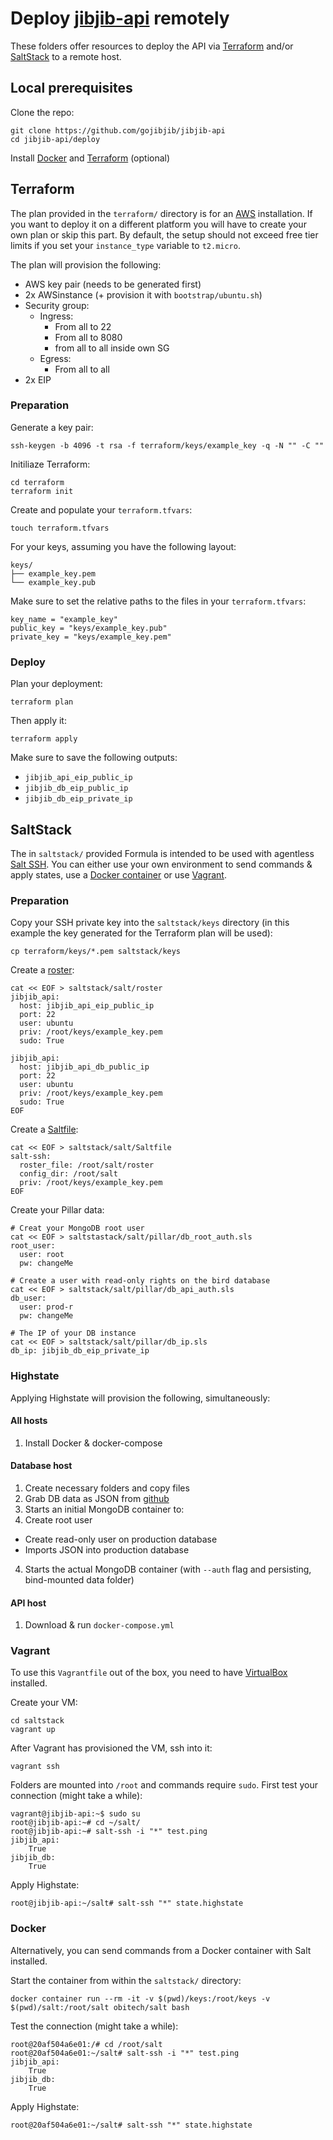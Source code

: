 # Deploy [jibjib-api](https://github.com/gojibjib/jibjib-api) remotely

These folders offer resources to deploy the API via [Terraform](https://www.terraform.io/) and/or [SaltStack](https://saltstack.com/) to a remote host.

## Local prerequisites
Clone the repo:

```
git clone https://github.com/gojibjib/jibjib-api
cd jibjib-api/deploy
```

Install [Docker](https://docs.docker.com/install/#server) and [Terraform](https://www.terraform.io/intro/getting-started/install.html) (optional)

## Terraform
The plan provided in the `terraform/` directory is for an [AWS](https://aws.amazon.com/free/) installation. If you want to deploy it on a different platform you will have to create your own plan or skip this part. By default, the setup should not exceed free tier limits if you set your `instance_type` variable to `t2.micro`.

The plan will provision the following:

- AWS key pair (needs to be generated first)
- 2x AWSinstance (+ provision it with `bootstrap/ubuntu.sh`)
- Security group:
	- Ingress:
		- From all to 22
		- From all to 8080
      - from all to all inside own SG
	- Egress:
		- From all to all
- 2x EIP

### Preparation

Generate a key pair:

```
ssh-keygen -b 4096 -t rsa -f terraform/keys/example_key -q -N "" -C ""
```

Initiliaze Terraform:

```
cd terraform
terraform init
```

Create and populate your `terraform.tfvars`:

```
touch terraform.tfvars
```

For your keys, assuming you have the following layout:

```
keys/
├── example_key.pem
└── example_key.pub
```

Make sure to set the relative paths to the files in your `terraform.tfvars`:

```
key_name = "example_key"
public_key = "keys/example_key.pub"
private_key = "keys/example_key.pem"
```

### Deploy

Plan your deployment:

```
terraform plan
```

Then apply it:

```
terraform apply
```

Make sure to save the following outputs:

- `jibjib_api_eip_public_ip`
- `jibjib_db_eip_public_ip`
- `jibjib_db_eip_private_ip`

## SaltStack

The in `saltstack/` provided Formula is intended to be used with agentless [Salt SSH](https://docs.saltstack.com/en/latest/topics/ssh/). You can either use your own environment to send commands & apply states, use a [Docker container](https://github.com/obitech/docker-salt) or use [Vagrant](https://www.vagrantup.com/).

### Preparation

Copy your SSH private key into the `saltstack/keys` directory (in this example the key generated for the Terraform plan will be used):

```
cp terraform/keys/*.pem saltstack/keys
```

Create a [roster](https://docs.saltstack.com/en/latest/topics/ssh/roster.html):

```
cat << EOF > saltstack/salt/roster
jibjib_api:
  host: jibjib_api_eip_public_ip
  port: 22
  user: ubuntu
  priv: /root/keys/example_key.pem
  sudo: True

jibjib_api:
  host: jibjib_api_db_public_ip
  port: 22
  user: ubuntu
  priv: /root/keys/example_key.pem
  sudo: True
EOF
```

Create a [Saltfile](https://docs.saltstack.com/en/latest/topics/ssh/index.html#define-cli-options-with-saltfile):

```
cat << EOF > saltstack/salt/Saltfile
salt-ssh:
  roster_file: /root/salt/roster
  config_dir: /root/salt
  priv: /root/keys/example_key.pem
EOF
```

Create your Pillar data:

```
# Creat your MongoDB root user
cat << EOF > saltstastack/salt/pillar/db_root_auth.sls
root_user:
  user: root
  pw: changeMe
```

```
# Create a user with read-only rights on the bird database
cat << EOF > saltstack/salt/pillar/db_api_auth.sls
db_user:
  user: prod-r
  pw: changeMe
```

```
# The IP of your DB instance
cat << EOF > saltstack/salt/pillar/db_ip.sls
db_ip: jibjib_db_eip_private_ip
```

### Highstate
Applying Highstate will provision the following, simultaneously:
#### All hosts

1. Install Docker & docker-compose

#### Database host

1. Create necessary folders and copy files
2. Grab DB data as JSON from [github](https://github.com/gojibjib/voice-grabber/tree/master/meta)
3. Starts an initial MongoDB container to:
  1. Create root user
  - Create read-only user on production database
  - Imports JSON into production database
4. Starts the actual MongoDB container (with `--auth` flag and persisting, bind-mounted data folder)

#### API host

1. Download & run `docker-compose.yml`

### Vagrant
To use this `Vagrantfile` out of the box, you need to have [VirtualBox](https://www.virtualbox.org/wiki/Downloads) installed.

Create your VM:

```
cd saltstack
vagrant up
```

After Vagrant has provisioned the VM, ssh into it:

```
vagrant ssh
```

Folders are mounted into `/root` and commands require `sudo`. First test your connection (might take a while):

```
vagrant@jibjib-api:~$ sudo su
root@jibjib-api:~# cd ~/salt/
root@jibjib-api:~# salt-ssh -i "*" test.ping
jibjib_api:
    True
jibjib_db:
    True
```

Apply Highstate:

```
root@jibjib-api:~/salt# salt-ssh "*" state.highstate
```

### Docker
Alternatively, you can send commands from a Docker container with Salt installed.

Start the container from within the `saltstack/` directory:

```
docker container run --rm -it -v $(pwd)/keys:/root/keys -v $(pwd)/salt:/root/salt obitech/salt bash
```

Test the connection (might take a while):

```
root@20af504a6e01:/# cd /root/salt
root@20af504a6e01:~/salt# salt-ssh -i "*" test.ping
jibjib_api:
    True
jibjib_db:
    True
```

Apply Highstate:

```
root@20af504a6e01:~/salt# salt-ssh "*" state.highstate
```

